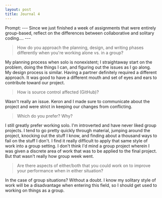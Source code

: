 ```yaml
---
layout: post
title: Journal 4
---
```


Prompt:
    ---
    Since we just finished a week of assignments that were entirely group-based, reflect on the differences between collaborative and solitary coding....
    ---
>How do you approach the planning, design, and writing phases differently when you're working alone vs. in a group?

My planning process when solo is nonexistent; I straightaway start on the problem, doing the things I can, and figuring out the issues as I go along. My design process is similar. Having a partner definitely required a different approach. It was good to have a different mouth and set of eyes and ears to contribute toward our project.

>How is source control affected (GitHub)?

Wasn't really an issue. Keron and I made sure to communicate about the project and were strict in keeping our changes from conflicting.

>Which do you prefer? Why?

I still greatly prefer working solo. I'm introverted and have never liked group projects. I tend to go pretty quickly through material, jumping around the project, knocking out the stuff I know, and finding about a thousand ways to fail on the stuff I don't. I find it really difficult to apply that same style of work into a group setting. I don't think I'd mind a group project wherein I was given a discrete area of work that was to be applied to the final project. But that wasn't really how group week went.

 >Are there aspects of either/both that you could work on to improve your performance when in either situation?

In the case of group situations? Without a doubt. I know my solitary style of work will be a disadvantage when entering this field, so I should get used to working on things as a group.
